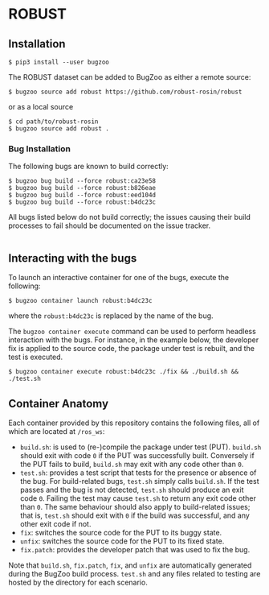 # ROBUST

## Installation

```
$ pip3 install --user bugzoo
```

The ROBUST dataset can be added to BugZoo as either a remote source:

```
$ bugzoo source add robust https://github.com/robust-rosin/robust
```

or as a local source

```
$ cd path/to/robust-rosin
$ bugzoo source add robust .
```

### Bug Installation

The following bugs are known to build correctly:

```
$ bugzoo bug build --force robust:ca23e58
$ bugzoo bug build --force robust:b826eae
$ bugzoo bug build --force robust:eed104d
$ bugzoo bug build --force robust:b4dc23c
```

All bugs listed below do not build correctly; the issues causing their build
processes to fail should be documented on the issue tracker.

```

```

## Interacting with the bugs

To launch an interactive container for one of the bugs, execute the following:

```
$ bugzoo container launch robust:b4dc23c
```

where the `robust:b4dc23c` is replaced by the name of the bug.

The `bugzoo container execute` command can be used to perform headless
interaction with the bugs. For instance, in the example below, the developer
fix is applied to the source code, the package under test is rebuilt, and the
test is executed.

```
$ bugzoo container execute robust:b4dc23c ./fix && ./build.sh && ./test.sh
```

## Container Anatomy

Each container provided by this repository contains the following files, all of
which are located at `/ros_ws`:

* `build.sh`: is used to (re-)compile the package under test (PUT).
  `build.sh` should exit with code `0` if the PUT was successfully built.
  Conversely if the PUT fails to build, `build.sh` may exit with any code other
  than `0`.
* `test.sh`: provides a test script that tests for the presence or absence of
  the bug. For build-related bugs, `test.sh` simply calls `build.sh`. If the
  test passes and the bug is not detected, `test.sh` should produce an exit
  code `0`. Failing the test may cause `test.sh` to return any exit code other
  than `0`. The same behaviour should also apply to build-related issues; that
  is, `test.sh` should exit with `0` if the build was successful, and any other
  exit code if not.
* `fix`: switches the source code for the PUT to its buggy state.
* `unfix`: switches the source code for the PUT to its fixed state.
* `fix.patch`: provides the developer patch that was used to fix the bug.

Note that `build.sh`, `fix.patch`, `fix`, and `unfix` are automatically
generated during the BugZoo build process. `test.sh` and any files related to
testing are hosted by the directory for each scenario.
